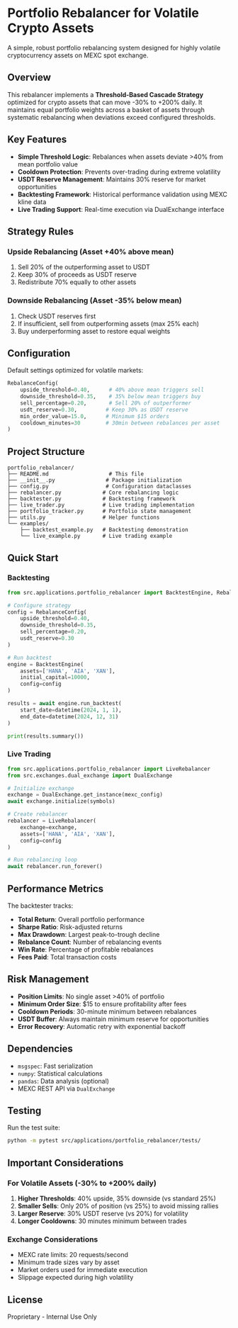 # Portfolio Rebalancer for Volatile Crypto Assets

A simple, robust portfolio rebalancing system designed for highly volatile cryptocurrency assets on MEXC spot exchange.

## Overview

This rebalancer implements a **Threshold-Based Cascade Strategy** optimized for crypto assets that can move -30% to +200% daily. It maintains equal portfolio weights across a basket of assets through systematic rebalancing when deviations exceed configured thresholds.

## Key Features

- **Simple Threshold Logic**: Rebalances when assets deviate >40% from mean portfolio value
- **Cooldown Protection**: Prevents over-trading during extreme volatility  
- **USDT Reserve Management**: Maintains 30% reserve for market opportunities
- **Backtesting Framework**: Historical performance validation using MEXC kline data
- **Live Trading Support**: Real-time execution via DualExchange interface

## Strategy Rules

### Upside Rebalancing (Asset +40% above mean)
1. Sell 20% of the outperforming asset to USDT
2. Keep 30% of proceeds as USDT reserve
3. Redistribute 70% equally to other assets

### Downside Rebalancing (Asset -35% below mean)  
1. Check USDT reserves first
2. If insufficient, sell from outperforming assets (max 25% each)
3. Buy underperforming asset to restore equal weights

## Configuration

Default settings optimized for volatile markets:
```python
RebalanceConfig(
    upside_threshold=0.40,      # 40% above mean triggers sell
    downside_threshold=0.35,    # 35% below mean triggers buy
    sell_percentage=0.20,       # Sell 20% of outperformer
    usdt_reserve=0.30,         # Keep 30% as USDT reserve
    min_order_value=15.0,      # Minimum $15 orders
    cooldown_minutes=30        # 30min between rebalances per asset
)
```

## Project Structure

```
portfolio_rebalancer/
├── README.md                   # This file
├── __init__.py                # Package initialization
├── config.py                  # Configuration dataclasses
├── rebalancer.py             # Core rebalancing logic
├── backtester.py             # Backtesting framework
├── live_trader.py            # Live trading implementation
├── portfolio_tracker.py      # Portfolio state management
├── utils.py                  # Helper functions
└── examples/
    ├── backtest_example.py   # Backtesting demonstration
    └── live_example.py       # Live trading example
```

## Quick Start

### Backtesting

```python
from src.applications.portfolio_rebalancer import BacktestEngine, RebalanceConfig

# Configure strategy
config = RebalanceConfig(
    upside_threshold=0.40,
    downside_threshold=0.35,
    sell_percentage=0.20,
    usdt_reserve=0.30
)

# Run backtest
engine = BacktestEngine(
    assets=['HANA', 'AIA', 'XAN'],
    initial_capital=10000,
    config=config
)

results = await engine.run_backtest(
    start_date=datetime(2024, 1, 1),
    end_date=datetime(2024, 12, 31)
)

print(results.summary())
```

### Live Trading

```python
from src.applications.portfolio_rebalancer import LiveRebalancer
from src.exchanges.dual_exchange import DualExchange

# Initialize exchange
exchange = DualExchange.get_instance(mexc_config)
await exchange.initialize(symbols)

# Create rebalancer
rebalancer = LiveRebalancer(
    exchange=exchange,
    assets=['HANA', 'AIA', 'XAN'],
    config=config
)

# Run rebalancing loop
await rebalancer.run_forever()
```

## Performance Metrics

The backtester tracks:
- **Total Return**: Overall portfolio performance
- **Sharpe Ratio**: Risk-adjusted returns
- **Max Drawdown**: Largest peak-to-trough decline
- **Rebalance Count**: Number of rebalancing events
- **Win Rate**: Percentage of profitable rebalances
- **Fees Paid**: Total transaction costs

## Risk Management

- **Position Limits**: No single asset >40% of portfolio
- **Minimum Order Size**: $15 to ensure profitability after fees
- **Cooldown Periods**: 30-minute minimum between rebalances
- **USDT Buffer**: Always maintain minimum reserve for opportunities
- **Error Recovery**: Automatic retry with exponential backoff

## Dependencies

- `msgspec`: Fast serialization
- `numpy`: Statistical calculations
- `pandas`: Data analysis (optional)
- MEXC REST API via `DualExchange`

## Testing

Run the test suite:
```bash
python -m pytest src/applications/portfolio_rebalancer/tests/
```

## Important Considerations

### For Volatile Assets (-30% to +200% daily)

1. **Higher Thresholds**: 40% upside, 35% downside (vs standard 25%)
2. **Smaller Sells**: Only 20% of position (vs 25%) to avoid missing rallies
3. **Larger Reserve**: 30% USDT reserve (vs 20%) for volatility
4. **Longer Cooldowns**: 30 minutes minimum between trades

### Exchange Considerations

- MEXC rate limits: 20 requests/second
- Minimum trade sizes vary by asset
- Market orders used for immediate execution
- Slippage expected during high volatility

## License

Proprietary - Internal Use Only